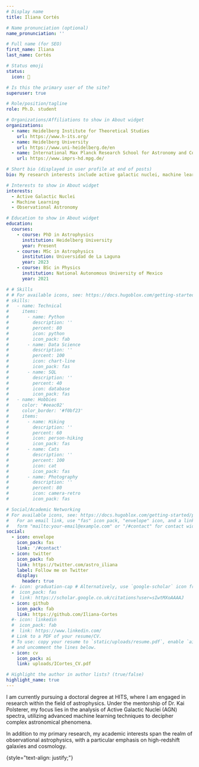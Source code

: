 ```yaml
---
# Display name
title: Iliana Cortés

# Name pronunciation (optional)
name_pronunciation: ''

# Full name (for SEO)
first_name: Iliana
last_name: Cortés

# Status emoji
status:
  icon: 🦦

# Is this the primary user of the site?
superuser: true

# Role/position/tagline
role: Ph.D. student

# Organizations/Affiliations to show in About widget
organizations:
  - name: Heidelberg Institute for Theoretical Studies
    url: https://www.h-its.org/
  - name: Heidelberg University
    url: https://www.uni-heidelberg.de/en
  - name: International Max Planck Research School for Astronomy and Cosmic Physics
    url: https://www.imprs-hd.mpg.de/

# Short bio (displayed in user profile at end of posts)
bio: My research interests include active galactic nuclei, machine learning, spectroscopy, and observational astronomy.

# Interests to show in About widget
interests:
  - Active Galactic Nuclei
  - Machine Learning
  - Observational Astronomy

# Education to show in About widget
education:
  courses:
    - course: PhD in Astrophysics
      institution: Heidelberg University
      year: Present
    - course: MSc in Astrophysics
      institution: Universidad de La Laguna
      year: 2023
    - course: BSc in Physics
      institution: National Autonomous University of Mexico
      year: 2021

# # Skills
# # For available icons, see: https://docs.hugoblox.com/getting-started/page-builder/#icons
# skills:
#   - name: Technical
#     items:
#       - name: Python
#         description: ''
#         percent: 80
#         icon: python
#         icon_pack: fab
#       - name: Data Science
#         description: ''
#         percent: 100
#         icon: chart-line
#         icon_pack: fas
#       - name: SQL
#         description: ''
#         percent: 40
#         icon: database
#         icon_pack: fas
#   - name: Hobbies
#     color: '#eeac02'
#     color_border: '#f0bf23'
#     items:
#       - name: Hiking
#         description: ''
#         percent: 60
#         icon: person-hiking
#         icon_pack: fas
#       - name: Cats
#         description: ''
#         percent: 100
#         icon: cat
#         icon_pack: fas
#       - name: Photography
#         description: ''
#         percent: 80
#         icon: camera-retro
#         icon_pack: fas

# Social/Academic Networking
# For available icons, see: https://docs.hugoblox.com/getting-started/page-builder/#icons
#   For an email link, use "fas" icon pack, "envelope" icon, and a link in the
#   form "mailto:your-email@example.com" or "/#contact" for contact widget.
social:
  - icon: envelope
    icon_pack: fas
    link: '/#contact'
  - icon: twitter
    icon_pack: fab
    link: https://twitter.com/astro_iliana
    label: Follow me on Twitter
    display:
      header: true
  #- icon: graduation-cap # Alternatively, use `google-scholar` icon from `ai` icon pack
  #  icon_pack: fas
  #  link: https://scholar.google.co.uk/citations?user=sIwtMXoAAAAJ
  - icon: github
    icon_pack: fab
    link: https://github.com/Iliana-Cortes
  #- icon: linkedin
  #  icon_pack: fab
  #  link: https://www.linkedin.com/
  # Link to a PDF of your resume/CV.
  # To use: copy your resume to `static/uploads/resume.pdf`, enable `ai` icons in `params.yaml`,
  # and uncomment the lines below.
  - icon: cv
    icon_pack: ai
    link: uploads/ICortes_CV.pdf

# Highlight the author in author lists? (true/false)
highlight_name: true
---
```


I am currently pursuing a doctoral degree at HITS, where I am engaged in research within the field of astrophysics. Under the mentorship of Dr. Kai Polsterer, my focus lies in the analysis of Active Galactic Nuclei (AGN) spectra, utilizing advanced machine learning techniques to decipher complex astronomical phenomena.

In addition to my primary research, my academic interests span the realm of observational astrophysics, with a particular emphasis on high-redshift galaxies and cosmology.

{style="text-align: justify;"}
